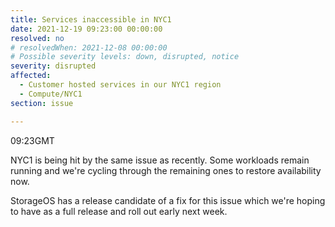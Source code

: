 ```yaml
---
title: Services inaccessible in NYC1
date: 2021-12-19 09:23:00 00:00:00
resolved: no
# resolvedWhen: 2021-12-08 00:00:00
# Possible severity levels: down, disrupted, notice
severity: disrupted
affected:
  - Customer hosted services in our NYC1 region
  - Compute/NYC1
section: issue

---
```


09:23GMT

NYC1 is being hit by the same issue as recently. Some workloads remain running and we're cycling through the remaining ones to restore availability now.

StorageOS has a release candidate of a fix for this issue which we're hoping to have as a full release and roll out early next week.
